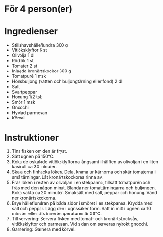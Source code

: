# För 4 person(er)
# Ingredienser
- Stillahavshälleflundra 300 g
- Vitlöksklyftor 6 st
- Olivolja 1 dl
- Rödlök 1 st
- Tomater 2 st
- Inlagda kronärtskockor 300 g
- Tomatpuré 1 msk
- Hönsbuljong (vatten och buljongtärning eller fond) 2 dl
- Salt
- Svartpeppar
- Honung 1/2 tsk
- Smör 1 msk
- Gnocchi
- Hyvlad parmesan
- Körvel
# Instruktioner
1. Tina fisken om den är fryst.
2. Sätt ugnen på 150°C.
3. Koka de oskalade vitlöksklyftorna långsamt i hälften av olivoljan i en liten kastrull ca 30 minuter.
4. Skala och finhacka löken. Dela, krama ur kärnorna och skär tomaterna i små tärningar. Låt kronärtskockorna rinna av.
5. Fräs löken i resten av olivoljan i en stekpanna, tillsätt tomatpurén och fräs med den någon minut. Blanda ner tomattärningarna och buljongen. Koka sakta ca 20 minuter. Smaksätt med salt, peppar och honung. Vänd ner kronärtskockorna.
6. Bryn hälleflundran på båda sidor i smöret i en stekpanna. Krydda med salt och peppar. Lägg den i ugnssäker form. Sätt in mitt i ugnen ca 10 minuter eller tills innertemperaturen är 56°C.
7. Till servering: Servera fisken med tomat- och kronärtskocksås, vitlöksklyftor och parmesan. Vid sidan om serveras nykokt gnocchi.
8. Garnering: Garnera med körvel.